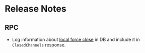 # Release Notes

## RPC

* Log information about [local force 
  close](https://github.com/lightningnetwork/lnd/pull/7787) in DB 
  and include it in `ClosedChannels` response.
